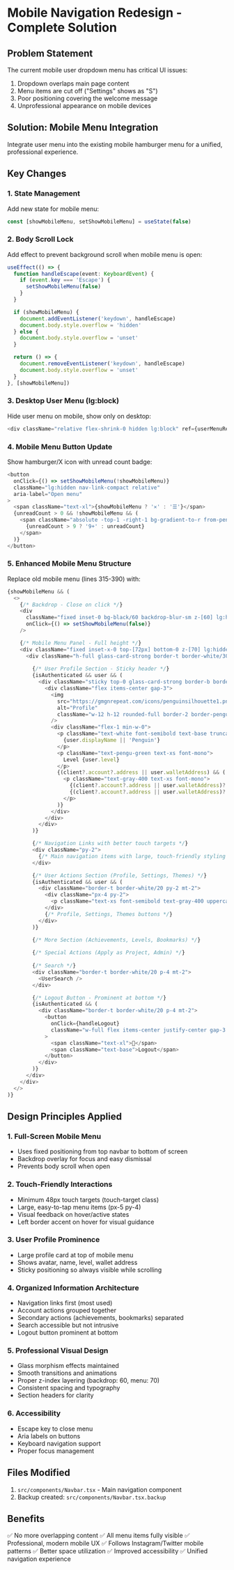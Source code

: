 # Mobile Navigation Redesign - Complete Solution

## Problem Statement
The current mobile user dropdown menu has critical UI issues:
1. Dropdown overlaps main page content
2. Menu items are cut off ("Settings" shows as "S")
3. Poor positioning covering the welcome message
4. Unprofessional appearance on mobile devices

## Solution: Mobile Menu Integration
Integrate user menu into the existing mobile hamburger menu for a unified, professional experience.

## Key Changes

### 1. State Management
Add new state for mobile menu:
```typescript
const [showMobileMenu, setShowMobileMenu] = useState(false)
```

### 2. Body Scroll Lock
Add effect to prevent background scroll when mobile menu is open:
```typescript
useEffect(() => {
  function handleEscape(event: KeyboardEvent) {
    if (event.key === 'Escape') {
      setShowMobileMenu(false)
    }
  }

  if (showMobileMenu) {
    document.addEventListener('keydown', handleEscape)
    document.body.style.overflow = 'hidden'
  } else {
    document.body.style.overflow = 'unset'
  }

  return () => {
    document.removeEventListener('keydown', handleEscape)
    document.body.style.overflow = 'unset'
  }
}, [showMobileMenu])
```

### 3. Desktop User Menu (lg:block)
Hide user menu on mobile, show only on desktop:
```typescript
<div className="relative flex-shrink-0 hidden lg:block" ref={userMenuRef}>
```

### 4. Mobile Menu Button Update
Show hamburger/X icon with unread count badge:
```typescript
<button
  onClick={() => setShowMobileMenu(!showMobileMenu)}
  className="lg:hidden nav-link-compact relative"
  aria-label="Open menu"
>
  <span className="text-xl">{showMobileMenu ? '✕' : '☰'}</span>
  {unreadCount > 0 && !showMobileMenu && (
    <span className="absolute -top-1 -right-1 bg-gradient-to-r from-pengu-orange to-pengu-green text-white text-xs rounded-full min-w-[16px] h-[16px] flex items-center justify-center px-1 animate-pulse">
      {unreadCount > 9 ? '9+' : unreadCount}
    </span>
  )}
</button>
```

### 5. Enhanced Mobile Menu Structure
Replace old mobile menu (lines 315-390) with:

```typescript
{showMobileMenu && (
  <>
    {/* Backdrop - Close on click */}
    <div
      className="fixed inset-0 bg-black/60 backdrop-blur-sm z-[60] lg:hidden"
      onClick={() => setShowMobileMenu(false)}
    />

    {/* Mobile Menu Panel - Full height */}
    <div className="fixed inset-x-0 top-[72px] bottom-0 z-[70] lg:hidden overflow-hidden">
      <div className="h-full glass-card-strong border-t border-white/30 overflow-y-auto custom-scrollbar">
        
        {/* User Profile Section - Sticky header */}
        {isAuthenticated && user && (
          <div className="sticky top-0 glass-card-strong border-b border-white/20 p-4 backdrop-blur-xl z-10">
            <div className="flex items-center gap-3">
              <img
                src="https://gmgnrepeat.com/icons/penguinsilhouette1.png"
                alt="Profile"
                className="w-12 h-12 rounded-full border-2 border-pengu-green/50"
              />
              <div className="flex-1 min-w-0">
                <p className="text-white font-semibold text-base truncate">
                  {user.displayName || 'Penguin'}
                </p>
                <p className="text-pengu-green text-xs font-mono">
                  Level {user.level}
                </p>
                {(client?.account?.address || user.walletAddress) && (
                  <p className="text-gray-400 text-xs font-mono">
                    {(client?.account?.address || user.walletAddress)?.slice(0, 6)}...
                    {(client?.account?.address || user.walletAddress)?.slice(-4)}
                  </p>
                )}
              </div>
            </div>
          </div>
        )}

        {/* Navigation Links with better touch targets */}
        <div className="py-2">
          {/* Main navigation items with large, touch-friendly styling */}
        </div>

        {/* User Actions Section (Profile, Settings, Themes) */}
        {isAuthenticated && user && (
          <div className="border-t border-white/20 py-2 mt-2">
            <div className="px-4 py-2">
              <p className="text-xs font-semibold text-gray-400 uppercase tracking-wider">Account</p>
            </div>
            {/* Profile, Settings, Themes buttons */}
          </div>
        )}

        {/* More Section (Achievements, Levels, Bookmarks) */}
        
        {/* Special Actions (Apply as Project, Admin) */}
        
        {/* Search */}
        <div className="border-t border-white/20 p-4 mt-2">
          <UserSearch />
        </div>

        {/* Logout Button - Prominent at bottom */}
        {isAuthenticated && (
          <div className="border-t border-white/20 p-4 mt-2">
            <button
              onClick={handleLogout}
              className="w-full flex items-center justify-center gap-3 px-4 py-4 bg-red-500/20 hover:bg-red-500/30 text-red-300 rounded-xl transition-all duration-200 font-semibold touch-target"
            >
              <span className="text-xl">🚪</span>
              <span className="text-base">Logout</span>
            </button>
          </div>
        )}
      </div>
    </div>
  </>
)}
```

## Design Principles Applied

### 1. Full-Screen Mobile Menu
- Uses fixed positioning from top navbar to bottom of screen
- Backdrop overlay for focus and easy dismissal
- Prevents body scroll when open

### 2. Touch-Friendly Interactions
- Minimum 48px touch targets (touch-target class)
- Large, easy-to-tap menu items (px-5 py-4)
- Visual feedback on hover/active states
- Left border accent on hover for visual guidance

### 3. User Profile Prominence
- Large profile card at top of mobile menu
- Shows avatar, name, level, wallet address
- Sticky positioning so always visible while scrolling

### 4. Organized Information Architecture
- Navigation links first (most used)
- Account actions grouped together
- Secondary actions (achievements, bookmarks) separated
- Search accessible but not intrusive
- Logout button prominent at bottom

### 5. Professional Visual Design
- Glass morphism effects maintained
- Smooth transitions and animations
- Proper z-index layering (backdrop: 60, menu: 70)
- Consistent spacing and typography
- Section headers for clarity

### 6. Accessibility
- Escape key to close menu
- Aria labels on buttons
- Keyboard navigation support
- Proper focus management

## Files Modified
1. `src/components/Navbar.tsx` - Main navigation component
2. Backup created: `src/components/Navbar.tsx.backup`

## Benefits
✅ No more overlapping content
✅ All menu items fully visible
✅ Professional, modern mobile UX
✅ Follows Instagram/Twitter mobile patterns
✅ Better space utilization
✅ Improved accessibility
✅ Unified navigation experience
